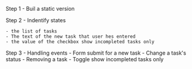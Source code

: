 Step 1  - Buil a static version

Step 2 - Indentify states 

    - the list of tasks
    - The text of the new task that user hes entered
    - the value of the checkbox show incompleted tasks only

Step 3 - Handling events
    - Form submit for a new task
    - Change a task's status 
    - Removing a task
    - Toggle show incompleted tasks only 